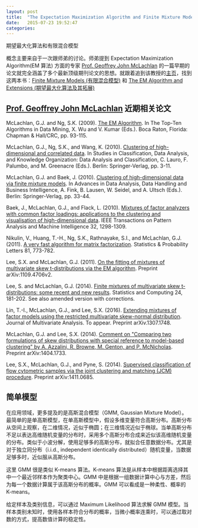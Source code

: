 ```yaml
---
layout: post
title:  "The Expectation Maximization Algorithm and Finite Mixture Models"
date:   2015-07-23 19:52:47
categories:
---
```


期望最大化算法和有限混合模型

概念主要来自于一次跟师弟的讨论。师弟提到 Expectation Maximization Algorithm(EM 算法) 方面的专家 [Prof. Geoffrey John McLachlan](http://www.maths.uq.edu.au/~gjm/) 的一篇早期的论文就完全涵盖了多个最新顶级期刊论文的思想。就跟着追到该教授的[主页](http://www.maths.uq.edu.au/~gjm/)，找到这两本书：[Finite Mixture Models (有限混合模型)](http://book.douban.com/subject/2857809/) 和 [The EM Algorithm and Extensions (期望最大化算法及其拓展)](http://book.douban.com/subject/3554292/)

## [Prof. Geoffrey John McLachlan](http://www.maths.uq.edu.au/~gjm/) 近期相关论文 ##

McLachlan, G.J. and Ng, S.K. (2009). [The EM Algorithm](http://www.maths.uq.edu.au/~gjm/mn_em.pdf). In The Top-Ten Algorithms in Data Mining, X. Wu and V. Kumar (Eds.). Boca Raton, Florida: Chapman & Hall/CRC, pp. 93-115.

McLachlan, G.J., Ng, S.K., and Wang, K. (2010). [Clustering of high-dimensional and correlated data](http://www.maths.uq.edu.au/~gjm/mnw_cladag07.pdf). In Studies in Classification, Data Analysis, and Knowledge Organization: Data Analysis and Classification, C. Lauro, F. Palumbo, and M. Greenacre (Eds.). Berlin: Springer-Verlag, pp. 3-11.

McLachlan, G.J. and Baek, J. (2010). [Clustering of high-dimensional data via finite mixture models](http://www.maths.uq.edu.au/~gjm/mb_gfkl08.pdf). In Advances in Data Analysis, Data Handling and Business Intelligence, A. Fink, B. Lausen, W. Seidel, and A. Ultsch (Eds.). Berlin: Springer-Verlag, pp. 33-44.

Baek, J., McLachlan, G.J., and Flack, L. (2010). [Mixtures of factor analyzers with common factor loadings: applications to the clustering and visualisation of high-dimensional data](http://www.maths.uq.edu.au/~gjm/bmf_pami09.pdf). IEEE Transactions on Pattern Analysis and Machine Intelligence 32, 1298-1309.

Nikulin, V., Huang, T.-H., Ng, S.K., Rathnayake, S.I., and McLachlan, G.J. (2011). [A very fast algorithm for matrix factorization](http://www.maths.uq.edu.au/~gjm/nhnrm_spl11.pdf). Statistics & Probability Letters 81, 773-782.

Lee, S.X. and McLachlan, G.J. (2011). [On the fitting of mixtures of multivariate skew t-distributions via the EM algorithm](http://arxiv.org/abs/1109.4706). Preprint arXiv:1109.4706v2.

Lee, S. and McLachlan, G.J. (2014). [Finite mixtures of multivariate skew t-distributions: some recent and new results](http://www.maths.uq.edu.au/~gjm/lm_sc2014a.pdf). Statistics and Computing 24, 181-202. See also amended version with corrections.

Lin, T.-I., McLachlan, G.J., and Lee, S.X. (2016). [Extending mixtures of factor models using the restricted multivariate skew-normal distribution](http://arxiv.org/abs/1307.1748). Journal of Multivariate Analysis. To appear. Preprint arXiv.1307.1748.

McLachlan, G.J. and Lee, S.X. (2014). [Comment on "Comparing two formulations of skew distributions with special reference to model-based clustering" by A. Azzalini, R. Browne, M. Genton, and P. McNicholas](http://arxiv.org/abs/1404.1733). Preprint arXiv:1404.1733.

Lee, S.X., McLachlan, G.J., and Pyne, S. (2014). [Supervised classification of flow cytometric samples via the joint clustering and matching (JCM) procedure](http://arxiv.org/abs/1411.2820). Preprint arXiv:1411.0685.

<!--more-->

## 简单模型 ##

在应用领域，更多提及的是高斯混合模型（GMM, Gaussian Mixture Model）。最简单的是单高斯模型，在单高斯模型中，假设多维变量符合高斯分布。高斯分布从空间上观察，在二维情况，近似于椭圆；在三维情况近似于椭球。当单高斯分布不足以表达高维随机变量的分布时，采用多个高斯分布合成来近似该高维随机变量的分布。类似于小波分解，使用足够多的高斯分布，就拟合任意数据分布。尤其是对于独立同分布（i.i.d., independent identically distributed）随机变量，当数据足够多时，近似服从高斯分布。

这里 GMM 很是类似 K-means 算法。K-means 算法是从样本中根据距离选择其中一个最近邻样本作为聚类中心。GMM 中是根据一组数据计算中心与方差，然后为每一个数据计算属于该高斯分布的概率。GMM 可以看成是一种柔性、概率的 K-means。

给定样本及类别信息，可以通过 Maximum Likelihood 算法求解 GMM 模型。当样本类别未知时，使用各样本符合分布的概率，当微小概率连乘时，可以通过取对数的方式，提高数值计算的稳定性。


